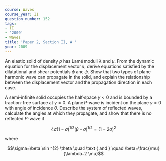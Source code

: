 ```yaml
---
course: Waves
course_year: II
question_number: 152
tags:
- II
- '2009'
- Waves
title: 'Paper 2, Section II, A '
year: 2009
---
```




An elastic solid of density $\rho$ has Lamé moduli $\lambda$ and $\mu$. From the dynamic equation for the displacement vector $\mathbf{u}$, derive equations satisfied by the dilatational and shear potentials $\phi$ and $\psi$. Show that two types of plane harmonic wave can propagate in the solid, and explain the relationship between the displacement vector and the propagation direction in each case.

A semi-infinite solid occupies the half-space $y<0$ and is bounded by a traction-free surface at $y=0$. A plane $P$-wave is incident on the plane $y=0$ with angle of incidence $\theta$. Describe the system of reflected waves, calculate the angles at which they propagate, and show that there is no reflected $P$-wave if

$$4 \sigma(1-\sigma)^{1 / 2}(\beta-\sigma)^{1 / 2}=(1-2 \sigma)^{2}$$

where

$$\sigma=\beta \sin ^{2} \theta \quad \text { and } \quad \beta=\frac{\mu}{\lambda+2 \mu}$$